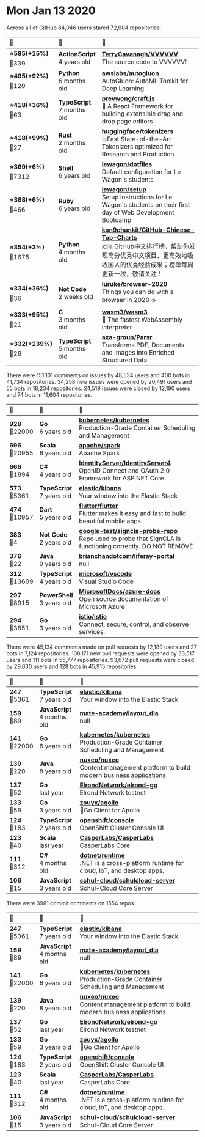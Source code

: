 # Mon Jan 13 2020

Across all of GitHub 84,046 users stared 
72,004 repositories. 

| :page_with_curl: | :calendar: | :page_with_curl: |
| :--- | :--- | :--- |
| **:star:585(+15%)**<br>:twisted_rightwards_arrows:339 | **ActionScript**<br>4 years old | **[TerryCavanagh/VVVVVV](https://github.com/TerryCavanagh/VVVVVV)**<br>The source code to VVVVVV! |
| **:star:495(+92%)**<br>:twisted_rightwards_arrows:120 | **Python**<br>6 months old | **[awslabs/autogluon](https://github.com/awslabs/autogluon)**<br>AutoGluon: AutoML Toolkit for Deep Learning |
| **:star:418(+36%)**<br>:twisted_rightwards_arrows:63 | **TypeScript**<br>7 months old | **[prevwong/craft.js](https://github.com/prevwong/craft.js)**<br>🚀 A React Framework for building extensible drag and drop page editors |
| **:star:418(+99%)**<br>:twisted_rightwards_arrows:27 | **Rust**<br>2 months old | **[huggingface/tokenizers](https://github.com/huggingface/tokenizers)**<br>💥Fast State-of-the-Art Tokenizers optimized for Research and Production |
| **:star:369(+6%)**<br>:twisted_rightwards_arrows:7312 | **Shell**<br>6 years old | **[lewagon/dotfiles](https://github.com/lewagon/dotfiles)**<br>Default configuration for Le Wagon's students |
| **:star:368(+6%)**<br>:twisted_rightwards_arrows:466 | **Ruby**<br>6 years old | **[lewagon/setup](https://github.com/lewagon/setup)**<br>Setup instructions for Le Wagon's students on their first day of Web Development Bootcamp |
| **:star:354(+3%)**<br>:twisted_rightwards_arrows:1675 | **Python**<br>4 months old | **[kon9chunkit/GitHub-Chinese-Top-Charts](https://github.com/kon9chunkit/GitHub-Chinese-Top-Charts)**<br>:cn: GitHub中文排行榜，帮助你发现高分优秀中文项目、更高效地吸收国人的优秀经验成果；榜单每周更新一次，敬请关注！ |
| **:star:334(+36%)**<br>:twisted_rightwards_arrows:36 | **Not Code**<br>2 weeks old | **[luruke/browser-2020](https://github.com/luruke/browser-2020)**<br>Things you can do with a browser in 2020 ☕️ |
| **:star:333(+95%)**<br>:twisted_rightwards_arrows:21 | **C**<br>3 months old | **[wasm3/wasm3](https://github.com/wasm3/wasm3)**<br>🚀 The fastest WebAssembly interpreter |
| **:star:332(+239%)**<br>:twisted_rightwards_arrows:26 | **TypeScript**<br>5 months old | **[axa-group/Parsr](https://github.com/axa-group/Parsr)**<br>Transforms PDF, Documents and Images into Enriched Structured Data |

There were 151,101 comments on issues by 48,534 users and 400 bots in 41,734 repositories.
34,258 new issues were opened by 20,491 users and 55 bots in 18,234 repositories.
24,519 issues were closed by 12,190 users and 74 bots in 11,604 repositories.

| :speech_balloon: | :calendar: | :page_with_curl: |
| :--- | :--- | :--- |
| **928**<br>:twisted_rightwards_arrows:22000 | **Go**<br>6 years old | **[kubernetes/kubernetes](https://github.com/kubernetes/kubernetes)**<br>Production-Grade Container Scheduling and Management |
| **696**<br>:twisted_rightwards_arrows:20955 | **Scala**<br>6 years old | **[apache/spark](https://github.com/apache/spark)**<br>Apache Spark |
| **666**<br>:twisted_rightwards_arrows:1894 | **C#**<br>4 years old | **[IdentityServer/IdentityServer4](https://github.com/IdentityServer/IdentityServer4)**<br>OpenID Connect and OAuth 2.0 Framework for ASP.NET Core |
| **573**<br>:twisted_rightwards_arrows:5361 | **TypeScript**<br>7 years old | **[elastic/kibana](https://github.com/elastic/kibana)**<br>Your window into the Elastic Stack |
| **474**<br>:twisted_rightwards_arrows:10957 | **Dart**<br>5 years old | **[flutter/flutter](https://github.com/flutter/flutter)**<br>Flutter makes it easy and fast to build beautiful mobile apps. |
| **383**<br>:twisted_rightwards_arrows:4 | **Not Code**<br>2 years old | **[google-test/signcla-probe-repo](https://github.com/google-test/signcla-probe-repo)**<br>Repo used to probe that SignCLA is functioning correctly.  DO NOT REMOVE |
| **376**<br>:twisted_rightwards_arrows:22 | **Java**<br>9 years old | **[brianchandotcom/liferay-portal](https://github.com/brianchandotcom/liferay-portal)**<br>null |
| **312**<br>:twisted_rightwards_arrows:13609 | **TypeScript**<br>4 years old | **[microsoft/vscode](https://github.com/microsoft/vscode)**<br>Visual Studio Code |
| **297**<br>:twisted_rightwards_arrows:8915 | **PowerShell**<br>3 years old | **[MicrosoftDocs/azure-docs](https://github.com/MicrosoftDocs/azure-docs)**<br>Open source documentation of Microsoft Azure |
| **294**<br>:twisted_rightwards_arrows:3851 | **Go**<br>3 years old | **[istio/istio](https://github.com/istio/istio)**<br>Connect, secure, control, and observe services. |

There were 45,134 comments made on pull requests by 12,189 users and 27 bots in 7,124 repositories.
108,171 new pull requests were opened by 33,517 users and 111 bots in 55,777 repositories.
93,672 pull requests were closed by 29,630 users and 128 bots in 45,915 repositories.

| :speech_balloon: | :calendar: | :page_with_curl: |
| :--- | :--- | :--- |
| **247**<br>:twisted_rightwards_arrows:5361 | **TypeScript**<br>7 years old | **[elastic/kibana](https://github.com/elastic/kibana)**<br>Your window into the Elastic Stack |
| **159**<br>:twisted_rightwards_arrows:89 | **JavaScript**<br>4 months old | **[mate-academy/layout_dia](https://github.com/mate-academy/layout_dia)**<br>null |
| **141**<br>:twisted_rightwards_arrows:22000 | **Go**<br>6 years old | **[kubernetes/kubernetes](https://github.com/kubernetes/kubernetes)**<br>Production-Grade Container Scheduling and Management |
| **139**<br>:twisted_rightwards_arrows:220 | **Java**<br>8 years old | **[nuxeo/nuxeo](https://github.com/nuxeo/nuxeo)**<br>Content management platform to build modern business applications |
| **137**<br>:twisted_rightwards_arrows:52 | **Go**<br>last year | **[ElrondNetwork/elrond-go](https://github.com/ElrondNetwork/elrond-go)**<br>Elrond Network testnet |
| **133**<br>:twisted_rightwards_arrows:59 | **Go**<br>3 years old | **[zouyx/agollo](https://github.com/zouyx/agollo)**<br>🚀Go Client for Apollo |
| **124**<br>:twisted_rightwards_arrows:183 | **TypeScript**<br>2 years old | **[openshift/console](https://github.com/openshift/console)**<br>OpenShift Cluster Console UI |
| **123**<br>:twisted_rightwards_arrows:40 | **Scala**<br>last year | **[CasperLabs/CasperLabs](https://github.com/CasperLabs/CasperLabs)**<br>CasperLabs Core |
| **111**<br>:twisted_rightwards_arrows:312 | **C#**<br>4 months old | **[dotnet/runtime](https://github.com/dotnet/runtime)**<br>.NET is a cross-platform runtime for cloud, IoT, and desktop apps. |
| **106**<br>:twisted_rightwards_arrows:15 | **JavaScript**<br>3 years old | **[schul-cloud/schulcloud-server](https://github.com/schul-cloud/schulcloud-server)**<br>Schul-Cloud Core Server |

There were 3981 commit comments on 1554 repos.

| :speech_balloon: | :calendar: | :page_with_curl: |
| :--- | :--- | :--- |
| **247**<br>:twisted_rightwards_arrows:5361 | **TypeScript**<br>7 years old | **[elastic/kibana](https://github.com/elastic/kibana)**<br>Your window into the Elastic Stack |
| **159**<br>:twisted_rightwards_arrows:89 | **JavaScript**<br>4 months old | **[mate-academy/layout_dia](https://github.com/mate-academy/layout_dia)**<br>null |
| **141**<br>:twisted_rightwards_arrows:22000 | **Go**<br>6 years old | **[kubernetes/kubernetes](https://github.com/kubernetes/kubernetes)**<br>Production-Grade Container Scheduling and Management |
| **139**<br>:twisted_rightwards_arrows:220 | **Java**<br>8 years old | **[nuxeo/nuxeo](https://github.com/nuxeo/nuxeo)**<br>Content management platform to build modern business applications |
| **137**<br>:twisted_rightwards_arrows:52 | **Go**<br>last year | **[ElrondNetwork/elrond-go](https://github.com/ElrondNetwork/elrond-go)**<br>Elrond Network testnet |
| **133**<br>:twisted_rightwards_arrows:59 | **Go**<br>3 years old | **[zouyx/agollo](https://github.com/zouyx/agollo)**<br>🚀Go Client for Apollo |
| **124**<br>:twisted_rightwards_arrows:183 | **TypeScript**<br>2 years old | **[openshift/console](https://github.com/openshift/console)**<br>OpenShift Cluster Console UI |
| **123**<br>:twisted_rightwards_arrows:40 | **Scala**<br>last year | **[CasperLabs/CasperLabs](https://github.com/CasperLabs/CasperLabs)**<br>CasperLabs Core |
| **111**<br>:twisted_rightwards_arrows:312 | **C#**<br>4 months old | **[dotnet/runtime](https://github.com/dotnet/runtime)**<br>.NET is a cross-platform runtime for cloud, IoT, and desktop apps. |
| **106**<br>:twisted_rightwards_arrows:15 | **JavaScript**<br>3 years old | **[schul-cloud/schulcloud-server](https://github.com/schul-cloud/schulcloud-server)**<br>Schul-Cloud Core Server |

